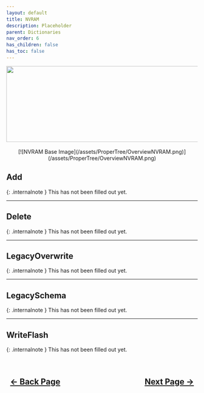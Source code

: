 ```yaml
---
layout: default
title: NVRAM
description: Placeholder
parent: Dictionaries
nav_order: 6
has_children: false
has_toc: false
---
```


<style>
  .navigation-container {
    display: flex;
    justify-content: space-between;
    align-items: center;
    width: 100%;
  }
  
  .nav-button {
    margin: 10px;
  }
</style>

<p align="center">
  <img width="650" height="200" src="../../../assets/Headers/Header-OpenCore-NVRAM.png">
</p>

<div style="text-align: center;" markdown="1">
[![NVRAM Base Image](/assets/ProperTree/OverviewNVRAM.png)](/assets/ProperTree/OverviewNVRAM.png)
</div>

## **Add**

{: .internalnote }
This has not been filled out yet.

<hr>

## **Delete**

{: .internalnote }
This has not been filled out yet.

<hr>

## **LegacyOverwrite**

{: .internalnote }
This has not been filled out yet.

<hr>

## **LegacySchema**

{: .internalnote }
This has not been filled out yet.

<hr>

## **WriteFlash**

{: .internalnote }
This has not been filled out yet.

<h2 align="center">
  <br>
  <div class="navigation-container">
    <a class="nav-button" href="../05-Misc/">&larr; Back Page</a>
    <a class="nav-button" href="../07-PlatformInfo/">Next Page &rarr;</a>
  </div>
  <br>
</h2>
